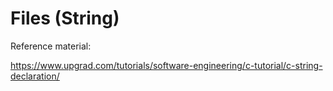# Files (String)

Reference material:

https://www.upgrad.com/tutorials/software-engineering/c-tutorial/c-string-declaration/